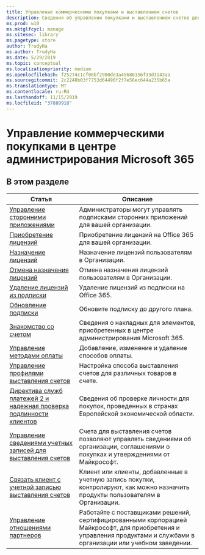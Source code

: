 ```yaml
---
title: Управление коммерческими покупками и выставлением счетов
description: Сведения об управлении покупками и выставлением счетов для коммерческих клиентов.
ms.prod: w10
ms.mktglfcycl: manage
ms.sitesec: library
ms.pagetype: store
author: TrudyHa
ms.author: TrudyHa
ms.date: 5/29/2019
ms.topic: conceptual
ms.localizationpriority: medium
ms.openlocfilehash: f25274c1cf06bf2900de3a45686156f33d3143aa
ms.sourcegitcommit: 2c2248b03f7753d64490f2f7e56ec644a235b65a
ms.translationtype: MT
ms.contentlocale: ru-RU
ms.lasthandoff: 11/15/2019
ms.locfileid: "37889918"
---
```

# <a name="manage-commercial-purchases-in-microsoft-365-admin-center"></a>Управление коммерческими покупками в центре администрирования Microsoft 365

## <a name="in-this-section"></a>В этом разделе

| Статья | Описание |
| ----- | ----------- |
| [Управление сторонними приложениями](manage-saas-apps.md) | Администраторы могут управлять подписками сторонних приложений для вашей организации. |
| [Приобретение лицензий](https://docs.microsoft.com/office365/admin/subscriptions-and-billing/buy-licenses?view=o365-worldwide) | Приобретение лицензий на Office 365 для вашей организации. |
| [Назначение лицензий](https://docs.microsoft.com/office365/admin/manage/assign-licenses-to-users?view=o365-worldwide) | Назначение лицензий пользователям в Организации. |
| [Отмена назначения лицензий](https://docs.microsoft.com/office365/admin/manage/remove-licenses-from-users?view=o365-worldwide) | Отмена назначения лицензий пользователям в Организации. |
| [Удаление лицензий из подписки](https://docs.microsoft.com/office365/admin/subscriptions-and-billing/remove-licenses-from-subscription?view=o365-worldwide) | Удаление лицензий из подписки на Office 365. |
| [Обновление подписки](https://docs.microsoft.com/office365/admin/subscriptions-and-billing/upgrade-to-different-plan) | Обновите подписку до другого плана. |
| [Знакомство со счетом](/microsoft-365/commerce/billing-and-payments/understand-your-invoice) | Сведения о накладных для элементов, приобретенных в центре администрирования Microsoft 365. |
| [Управление методами оплаты](https://docs.microsoft.com/office365/Admin/subscriptions-and-billing/add-update-or-remove-credit-card-or-bank-account) | Добавление, изменение и удаление способов оплаты. |
| [Управление профилями выставления счетов](/microsoft-365/commerce/billing-and-payments/manage-billing-profiles) | Настройка способа выставления счетов для различных товаров в счете. |
| [Директива служб платежей 2 и надежная проверка подлинности клиентов](/microsoft-365/commerce/billing-and-payments/psd2) | Сведения об проверке личности для покупок, проведенных в странах Европейской экономической области. |
| [Управление сведениями учетных записей для выставления счетов](https://docs.microsoft.com/microsoft-store/update-microsoft-store-for-business-account-settings) | Счета для выставления счетов позволяют управлять сведениями об организации, соглашениями о покупках и утверждениями от Майкрософт. |
| [Связать клиент с учетной записью выставления счетов](https://docs.microsoft.com/microsoft-store/manage-mpsa-software-microsoft-store-for-business) | Клиент или клиенты, добавленные в учетную запись покупки, контролируют, как можно назначить продукты пользователям в Организации. |
| [Управление отношениями партнеров](https://docs.microsoft.com/microsoft-store/work-with-partner-microsoft-store-business) | Работайте с поставщиками решений, сертифицированными корпорацией Майкрософт, для приобретения и управления продуктами и службами в организации или учебном заведении. |